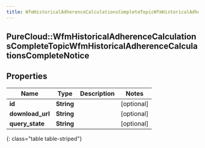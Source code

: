 ```yaml
---
title: WfmHistoricalAdherenceCalculationsCompleteTopicWfmHistoricalAdherenceCalculationsCompleteNotice
---
```

## PureCloud::WfmHistoricalAdherenceCalculationsCompleteTopicWfmHistoricalAdherenceCalculationsCompleteNotice

## Properties

|Name | Type | Description | Notes|
|------------ | ------------- | ------------- | -------------|
| **id** | **String** |  | [optional] |
| **download_url** | **String** |  | [optional] |
| **query_state** | **String** |  | [optional] |
{: class="table table-striped"}


